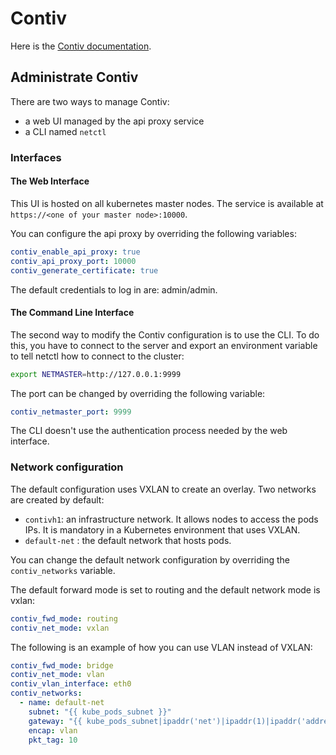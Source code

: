 # Contiv

Here is the [Contiv documentation](https://contiv.github.io/documents/).

## Administrate Contiv

There are two ways to manage Contiv:

* a web UI managed by the api proxy service
* a CLI named `netctl`

### Interfaces

#### The Web Interface

This UI is hosted on all kubernetes master nodes. The service is available at `https://<one of your master node>:10000`.

You can configure the api proxy by overriding the following variables:

```yaml
contiv_enable_api_proxy: true
contiv_api_proxy_port: 10000
contiv_generate_certificate: true
```

The default credentials to log in are: admin/admin.

#### The Command Line Interface

The second way to modify the Contiv configuration is to use the CLI. To do this, you have to connect to the server and export an environment variable to tell netctl how to connect to the cluster:

```bash
export NETMASTER=http://127.0.0.1:9999
```

The port can be changed by overriding the following variable:

```yaml
contiv_netmaster_port: 9999
```

The CLI doesn't use the authentication process needed by the web interface.

### Network configuration

The default configuration uses VXLAN to create an overlay. Two networks are created by default:

* `contivh1`: an infrastructure network. It allows nodes to access the pods IPs. It is mandatory in a Kubernetes environment that uses VXLAN.
* `default-net` : the default network that hosts pods.

You can change the default network configuration by overriding the `contiv_networks` variable.

The default forward mode is set to routing and the default network mode is vxlan:

```yaml
contiv_fwd_mode: routing
contiv_net_mode: vxlan
```

The following is an example of how you can use VLAN instead of VXLAN:

```yaml
contiv_fwd_mode: bridge
contiv_net_mode: vlan
contiv_vlan_interface: eth0
contiv_networks:
  - name: default-net
    subnet: "{{ kube_pods_subnet }}"
    gateway: "{{ kube_pods_subnet|ipaddr('net')|ipaddr(1)|ipaddr('address') }}"
    encap: vlan
    pkt_tag: 10
```
